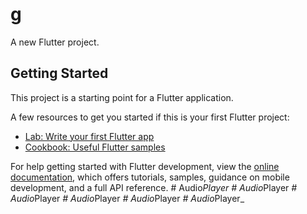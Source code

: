 # g

A new Flutter project.

## Getting Started

This project is a starting point for a Flutter application.

A few resources to get you started if this is your first Flutter project:

- [Lab: Write your first Flutter app](https://docs.flutter.dev/get-started/codelab)
- [Cookbook: Useful Flutter samples](https://docs.flutter.dev/cookbook)

For help getting started with Flutter development, view the
[online documentation](https://docs.flutter.dev/), which offers tutorials,
samples, guidance on mobile development, and a full API reference.
#   A u d i o _ P l a y e r  
 #   A u d i o _ P l a y e r _  
 #   A u d i o _ P l a y e r _  
 #   A u d i o _ P l a y e r _  
 #   A u d i o _ P l a y e r _  
 #   A u d i o _ P l a y e r _  
 